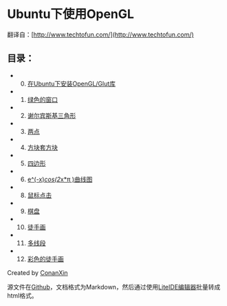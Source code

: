 # Ubuntu下使用OpenGL #

翻译自：[http://www.techtofun.com/](http://www.techtofun.com/)

## 目录： ##

- 0. [在Ubuntu下安装OpenGL/Glut库](./0.html)
- 1. [绿色的窗口](./1.html)
- 2. [谢尔宾斯基三角形](./2.html)
- 3. [两点](./3.html)
- 4. [方块套方块](./4.html)
- 5. [四边形](./5.html)
- 6. [e^(-x)*cos(2*x*π )曲线图](./6.html)
- 8. [鼠标点击](./8.html)
- 9. [棋盘](./9.html)
- 10. [徒手画](./10.html)
- 11. [多线段](./11.html)
- 12. [彩色的徒手画](./12.html)

Created by [ConanXin](https://github.com/conanxin)

源文件在[Github](https://github.com/conanxin/Notes/tree/master/Ubuntu_OpenGL)，文档格式为Markdown，然后通过使用[LiteIDE编辑器](https://code.google.com/p/liteide/)批量转成html格式。